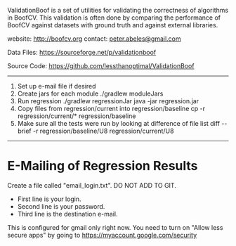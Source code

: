 ValidationBoof is a set of utilities for validating the correctness of  algorithms in BoofCV.  This validation is often done by comparing the performance of BoofCV against datasets with ground truth and against external libraries.

website: http://boofcv.org
contact: peter.abeles@gmail.com

Data Files:
https://sourceforge.net/p/validationboof

Source Code:
https://github.com/lessthanoptimal/ValidationBoof

----------------------------------------------

1) Set up e-mail file if desired
2) Create jars for each module
  ./gradlew moduleJars
3) Run regression
  ./gradlew regressionJar
  java -jar regression.jar
4) Copy files from regression/current into regression/baseline
  cp -r regression/current/* regression/baseline
5) Make sure all the tests were run by looking at difference of file list
  diff --brief -r regression/baseline/U8 regression/current/U8

-----------------------------------------------

# E-Mailing of Regression Results

Create a file called "email_login.txt". DO NOT ADD TO GIT.
* First line is your login.
* Second line is your password. 
* Third line is the destination e-mail.

This is configured for gmail only right now. You need to turn on "Allow less secure apps" by going to
https://myaccount.google.com/security